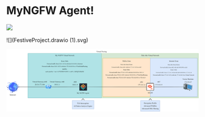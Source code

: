 
# MyNGFW Agent!

![](https://github.com/user-attachments/assets/36aa65eb-26d0-472a-b8f0-60adbcebdc67)


![](FestiveProject.drawio (1).svg)

<img src="/FestiveProject.drawio (1).svg" alt="Festive Project Diagram">

